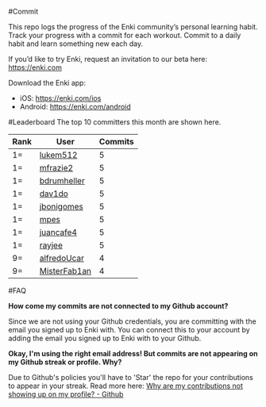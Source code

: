 #Commit

This repo logs the progress of the Enki community’s personal learning habit. Track your progress with a commit for each workout. Commit to a daily habit and learn something new each day.

If you’d like to try Enki, request an invitation to our beta here: https://enki.com

Download the Enki app: 
 - iOS: https://enki.com/ios
 - Android: https://enki.com/android

#Leaderboard
The top 10 committers this month are shown here.

| Rank | User | Commits |
|------|------|---------|
|1=|[lukem512](https://github.com/lukem512)|5|
|1=|[mfrazie2](https://github.com/mfrazie2)|5|
|1=|[bdrumheller](https://github.com/bdrumheller)|5|
|1=|[dav1do](https://github.com/dav1do)|5|
|1=|[jbonigomes](https://github.com/jbonigomes)|5|
|1=|[mpes](https://github.com/mpes)|5|
|1=|[juancafe4](https://github.com/juancafe4)|5|
|1=|[rayjee](https://github.com/rayjee)|5|
|9=|[alfredoUcar](https://github.com/alfredoUcar)|4|
|9=|[MisterFab1an](https://github.com/MisterFab1an)|4|

#FAQ

**How come my commits are not connected to my Github account?**

Since we are not using your Github credentials, you are committing with the email you signed up to Enki with. You can connect this to your account by adding the email you signed up to Enki with to your Github.

**Okay, I'm using the right email address! But commits are not appearing on my Github streak or profile. Why?**

Due to Github's policies you'll have to 'Star' the repo for your contributions to appear in your streak. Read more here: [Why are my contributions not showing up on my profile? - Github](https://help.github.com/articles/why-are-my-contributions-not-showing-up-on-my-profile/)
